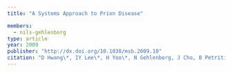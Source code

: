 ```yaml
---
title: "A Systems Approach to Prion Disease"

members:
  - nils-gehlenborg
type: article
year: 2009
publisher: "http://dx.doi.org/10.1038/msb.2009.10"
citation: "D Hwang\*, IY Lee\*, H Yoo\*, N Gehlenborg, J Cho, B Petritis, D Baxter, R Pitstick, R Young, D Spicer, N Price, JG Hohmann, SJ DeArmond, GA Carlson and LE Hood, “A Systems Approach to Prion Disease“, *Molecular Systems Biology* **5**:252 (2009)."
---
```

